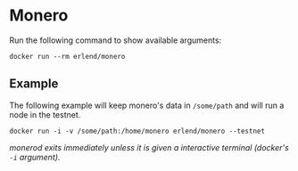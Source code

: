 Monero
======

Run the following command to show available arguments:

    docker run --rm erlend/monero

## Example

The following example will keep monero's data in `/some/path` and will run a
node in the testnet.

    docker run -i -v /some/path:/home/monero erlend/monero --testnet

*monerod exits immediately unless it is given a interactive terminal (docker's
`-i` argument).*
